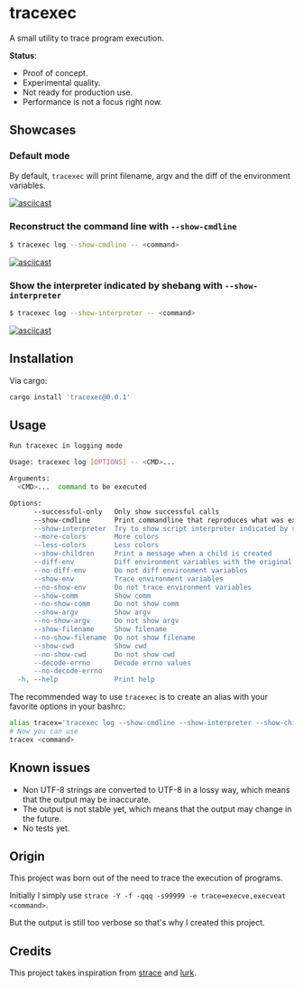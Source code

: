 # tracexec

A small utility to trace program execution.

**Status**:

- Proof of concept.
- Experimental quality.
- Not ready for production use.
- Performance is not a focus right now.

## Showcases

### Default mode

By default, `tracexec` will print filename, argv and the diff of the environment variables.

[![asciicast](https://asciinema.org/a/5ZH5pAPTdTeSXIWIZmm015UNr.svg)](https://asciinema.org/a/5ZH5pAPTdTeSXIWIZmm015UNr)

### Reconstruct the command line with `--show-cmdline`

```bash
$ tracexec log --show-cmdline -- <command>
```

[![asciicast](https://asciinema.org/a/k8lXyeF19Es7cLO4RUw0Cu4OU.svg)](https://asciinema.org/a/k8lXyeF19Es7cLO4RUw0Cu4OU)

### Show the interpreter indicated by shebang with `--show-interpreter`

```bash
$ tracexec log --show-interpreter -- <command>
```

[![asciicast](https://asciinema.org/a/nkvDleC3nyVOT2Cif8nOXBuVV.svg)](https://asciinema.org/a/nkvDleC3nyVOT2Cif8nOXBuVV)

## Installation

Via cargo:

```bash
cargo install 'tracexec@0.0.1'
```

## Usage

```bash
Run tracexec in logging mode

Usage: tracexec log [OPTIONS] -- <CMD>...

Arguments:
  <CMD>...  command to be executed

Options:
      --successful-only   Only show successful calls
      --show-cmdline      Print commandline that reproduces what was executed. Note that when filename and argv[0] differs, it probably won't give you the correct commandline for now. Implies --successful-only
      --show-interpreter  Try to show script interpreter indicated by shebang
      --more-colors       More colors
      --less-colors       Less colors
      --show-children     Print a message when a child is created
      --diff-env          Diff environment variables with the original environment
      --no-diff-env       Do not diff environment variables
      --show-env          Trace environment variables
      --no-show-env       Do not trace environment variables
      --show-comm         Show comm
      --no-show-comm      Do not show comm
      --show-argv         Show argv
      --no-show-argv      Do not show argv
      --show-filename     Show filename
      --no-show-filename  Do not show filename
      --show-cwd          Show cwd
      --no-show-cwd       Do not show cwd
      --decode-errno      Decode errno values
      --no-decode-errno   
  -h, --help              Print help
```

The recommended way to use `tracexec` is to create an alias with your favorite options in your bashrc:

```bash
alias tracex='tracexec log --show-cmdline --show-interpreter --show-children --show-filename --'
# Now you can use
tracex <command>
```

## Known issues

- Non UTF-8 strings are converted to UTF-8 in a lossy way, which means that the output may be inaccurate.
- The output is not stable yet, which means that the output may change in the future.
- No tests yet.

## Origin

This project was born out of the need to trace the execution of programs.

Initially I simply use `strace -Y -f -qqq -s99999 -e trace=execve,execveat <command>`.

But the output is still too verbose so that's why I created this project.

## Credits

This project takes inspiration from [strace](https://strace.io/) and [lurk](https://github.com/JakWai01/lurk).
